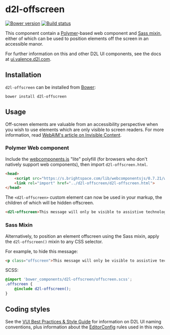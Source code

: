 # d2l-offscreen
[![Bower version][bower-image]][bower-url]
[![Build status][ci-image]][ci-url]

This component contain a [Polymer](https://www.polymer-project.org/1.0/)-based web component and [Sass mixin](http://sass-lang.com/), either of which can be used to position elements off the screen in an accessible manor.

For further information on this and other D2L UI components, see the docs at [ui.valence.d2l.com](http://ui.valence.d2l.com/).

## Installation

`d2l-offscreen` can be installed from [Bower][bower-url]:
```shell
bower install d2l-offscreen
```

## Usage

Off-screen elements are valuable from an accessibility perspective when you wish to use elements which are only visible to screen readers. For more information, read [WebAIM's article on Invisible Content](http://webaim.org/techniques/css/invisiblecontent/).

### Polymer Web component

Include the [webcomponents.js](http://webcomponents.org/polyfills/) "lite" polyfill (for browsers who don't natively support web components), then import `d2l-offscreen.html`.

```html
<head>
	<script src="https://s.brightspace.com/lib/webcomponentsjs/0.7.21/webcomponents-lite.min.js"></script>
	<link rel="import" href="../d2l-offscreen/d2l-offscreen.html">
</head>
```

The `<d2l-offscreen>` custom element can now be used in your markup, the children of which will be hidden offscreen.

```html
<d2l-offscreen>This message will only be visible to assistive technology, such as a screen reader.</d2l-offscreen>
```

### Sass Mixin

Alternatively, to position an element offscreen using the Sass mixin, apply the `d2l-offscreen()` mixin to any CSS selector.

For example, to hide this message:
```html
<p class="offscreen">This message will only be visible to assistive technology, such as a screen reader.</p>
```

SCSS:
```scss
@import 'bower_components/d2l-offscreen/offscreen.scss';
.offscreen {
	@include d2l-offscreen();
}
```

## Coding styles

See the [VUI Best Practices & Style Guide](https://github.com/Brightspace/valence-ui-docs/wiki/Best-Practices-&-Style-Guide) for information on D2L UI naming conventions, plus information about the [EditorConfig](http://editorconfig.org) rules used in this repo.

[bower-url]: http://bower.io/search/?q=d2l-offscreen
[bower-image]: https://img.shields.io/bower/v/d2l-offscreen.svg
[ci-image]: https://travis-ci.org/Brightspace/d2l-offscreen-ui.svg?branch=master
[ci-url]: https://travis-ci.org/Brightspace/d2l-offscreen-ui
